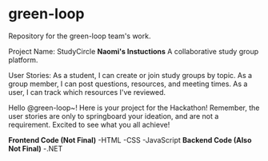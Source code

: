 # green-loop
Repository for the green-loop team's work.

Project Name: StudyCircle
**Naomi's Instuctions**
A collaborative study group platform.

User Stories:
As a student, I can create or join study groups by topic.
As a group member, I can post questions, resources, and meeting times.
As a user, I can track which resources I've reviewed.

Hello @green-loop~! Here is your project for the Hackathon! Remember, the user stories are only to springboard your ideation, and are not a requirement. Excited to see what you all achieve!

**Frontend Code (Not Final)**
-HTML
-CSS
-JavaScript
**Backend Code (Also Not Final)**
-.NET

